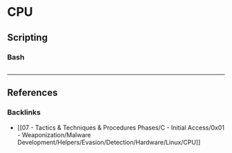 # CPU

## Scripting

### Bash

```

```

---
## References

### Backlinks

- [[07 - Tactics & Techniques & Procedures Phases/C - Initial Access/0x01 - Weaponization/Malware Development/Helpers/Evasion/Detection/Hardware/Linux/CPU]]